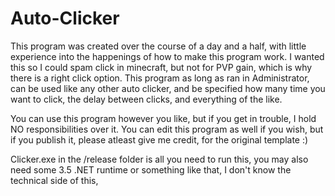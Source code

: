 # Auto-Clicker
This program was created over the course of a day and a half, with little experience into the happenings of how to make this program work.
I wanted this so I could spam click in minecraft, but not for PVP gain, which is why there is a right click option. This program as long 
as ran in Administrator, can be used like any other auto clicker, and be specified how many time you want to click, the delay between 
clicks, and everything of the like.



You can use this program however you like, but if you get in trouble, I hold NO responsibilities over it.
You can edit this program as well if you wish, but if you publish it, please atleast give me credit, for the original template :)


Clicker.exe in the /release folder is all you need to run this, you may also need some 3.5 .NET runtime or something like that, I don't know the technical side of this,
